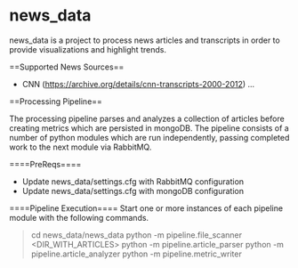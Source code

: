 news_data
=========

news_data is a project to process news articles and transcripts in order to provide visualizations and highlight trends.


==Supported News Sources==
* CNN (https://archive.org/details/cnn-transcripts-2000-2012)
 ...


==Processing Pipeline==

The processing pipeline parses and analyzes a collection of articles before creating metrics which are persisted in mongoDB.  The pipeline consists of a number of python modules which are run independently, passing completed work to the next module via RabbitMQ.

====PreReqs====
* Update news_data/settings.cfg with RabbitMQ configuration
* Update news_data/settings.cfg with mongoDB configuration

====Pipeline Execution====
Start one or more instances of each pipeline module with the following commands.

  > cd news_data/news_data
  > python -m pipeline.file_scanner <DIR_WITH_ARTICLES>
  > python -m pipeline.article_parser
  > python -m pipeline.article_analyzer
  > python -m pipeline.metric_writer